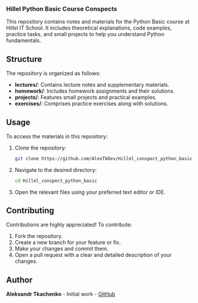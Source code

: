 ### Hillel Python Basic Course Conspects

This repository contains notes and materials for the Python Basic course at Hillel IT School. 
It includes theoretical explanations, code examples, practice tasks, and small projects to help 
you understand Python fundamentals.

## Structure
The repository is organized as follows:
- **lectures/**: Contains lecture notes and supplementary materials.
- **homework/**: Includes homework assignments and their solutions.
- **projects/**: Features small projects and practical examples.
- **exercises/**: Comprises practice exercises along with solutions.

## Usage
To access the materials in this repository:
1. Clone the repository:
   ```bash
   git clone https://github.com/AlexTkDev/Hillel_conspect_python_basic.git
   ```
2. Navigate to the desired directory:
   ```bash
   cd Hillel_conspect_python_basic
   ```
3. Open the relevant files using your preferred text editor or IDE.

## Contributing
Contributions are highly appreciated! To contribute:

1. Fork the repository.
2. Create a new branch for your feature or fix.
3. Make your changes and commit them.
4. Open a pull request with a clear and detailed description of your changes.

## Author
**Aleksandr Tkachenko** - Initial work - [GitHub](https://github.com/AlexTkDev)
